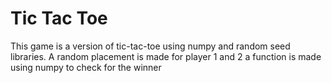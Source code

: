 
# Tic Tac Toe
This game is a version of tic-tac-toe using numpy and random seed libraries.
A random placement is made for player 1 and 2
a function is made using numpy to check for the winner
